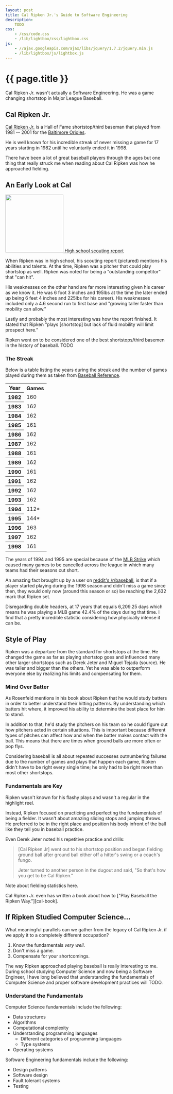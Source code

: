 ```yaml
---
layout: post
title: Cal Ripken Jr.'s Guide to Software Engineering
description:
    TODO
css:
    - /css/code.css
    - /lib/lightbox/css/lightbox.css
js:
    - //ajax.googleapis.com/ajax/libs/jquery/1.7.2/jquery.min.js
    - /lib/lightbox/js/lightbox.js
---
```


# {{ page.title }}

Cal Ripken Jr. wasn't actually a Software Engineering. He was a game changing
shortstop in Major League Baseball.

## Cal Ripken Jr.

[Cal Ripken Jr.][cal-wiki] is a Hall of Fame shortstop/third baseman that played
from 1981 -- 2001 for the [Baltimore Orioles][cal-orioles].

He is well known for his incredible streak of never missing a game for 17 years
starting in 1982 until he voluntarily ended it in 1998.

There have been a lot of great baseball players through the ages but one thing
that really struck me when reading about Cal Ripken was how he approached
fielding.

## An Early Look at Cal

<div class="figure right">
    <a href="/img/ripken/scouting.jpg" rel="lightbox[bio]" title="Cal Ripken Jr Scouting Report">
        <img src="/img/ripken/scouting.jpg" width="180">
        <span>High school scouting report</span>
    </a>
</div>

When Ripken was in high school, his scouting report (pictured) mentions his
abilities and talents. At the time, Ripken was a pitcher that could play
shortstop as well. Ripken was noted for being a "outstanding competitor" that
"can hit".

His weaknesses on the other hand are far more interesting given his career as we
know it. He was 6 foot 3 inches and 195lbs at the time (he later ended up being
6 feet 4 inches and 225lbs for his career). His weaknesses included only a 4.6
second run to first base and "growing taller faster than mobility can allow."

Lastly and probably the most interesting was how the report finished. It stated
that Ripken "plays [shortstop] but lack of fluid mobility will limit prospect
here."

Ripken went on to be considered one of the best shortstops/third basemen in the
history of baseball. TODO

### The Streak

Below is a table listing the years during the streak and the number of games
played during them as taken from [Baseball Reference][streak-baseball-ref].

<table>
    <tr>
        <th>Year</th>
        <th>Games</th>
    </tr>
    <tr>
        <th>1982</th>
        <td>160</td>
    </tr>
    <tr>
        <th>1983</th>
        <td>162</td>
    </tr>
    <tr>
        <th>1984</th>
        <td>162</td>
    </tr>
    <tr>
        <th>1985</th>
        <td>161</td>
    </tr>
    <tr>
        <th>1986</th>
        <td>162</td>
    </tr>
    <tr>
        <th>1987</th>
        <td>162</td>
    </tr>
    <tr>
        <th>1988</th>
        <td>161</td>
    </tr>
    <tr>
        <th>1989</th>
        <td>162</td>
    </tr>
    <tr>
        <th>1990</th>
        <td>161</td>
    </tr>
    <tr>
        <th>1991</th>
        <td>162</td>
    </tr>
    <tr>
        <th>1992</th>
        <td>162</td>
    </tr>
    <tr>
        <th>1993</th>
        <td>162</td>
    </tr>
    <tr>
        <th>1994</th>
        <td>112*</td>
    </tr>
    <tr>
        <th>1995</th>
        <td>144*</td>
    </tr>
    <tr>
        <th>1996</th>
        <td>163</td>
    </tr>
    <tr>
        <th>1997</th>
        <td>162</td>
    </tr>
    <tr>
        <th>1998</th>
        <td>161</td>
    </tr>
</table>

The years of 1994 and 1995 are special because of the [MLB
Strike][streak-strike] which caused many games to be cancelled across the league
in which many teams had their seasons cut short.

An amazing fact brought up by a user on [reddit's /r/baseball][streak-reddit],
is that if a player started playing during the 1998 season and didn't miss a
game since then, they would only now (around this season or so) be reaching the
2,632 mark that Ripken set.

Disregarding double headers, at 17 years that equals 6,209.25 days which means
he was playing a MLB game 42.4% of the days during that time. I find that a
pretty incredible statistic considering how physically intense it can be.

## Style of Play

Ripken was a departure from the standard for shortstops at the time. He changed
the game as far as playing shortstop goes and influenced many other larger
shortstops such as Derek Jeter and Miguel Tejada (source). He was taller and
bigger than the others. Yet he was able to outperform everyone else by realizing
his limits and compensating for them.

### Mind Over Batter

As Rosenfeld mentions in his book about Ripken that he would study batters in
order to better understand their hitting patterns. By understanding which
batters hit where, it improved his ability to determine the best place for him
to stand.

In addition to that, he'd study the pitchers on his team so he could figure out
how pitchers acted in certain situations. This is important because different
types of pitches can affect how and when the batter makes contact with the ball.
This means that there are times when ground balls are more often or pop flys.

Considering baseball is all about repeated successes outnumbering failures due
to the number of games and plays that happen each game, Ripken didn't have to be
right every single time; he only had to be right more than most other
shortstops.

### Fundamentals are Key

Ripken wasn't known for his flashy plays and wasn't a regular in the highlight
reel.

Instead, Ripken focused on practicing and perfecting the fundamentals of being a
fielder. It wasn't about amazing sliding stops and jumping throws. He preferred
to be in the right place and position his body infront of the ball like they
tell you in baseball practice.

Even Derek Jeter noted his repetitive practice and drills:

> [Cal Ripken Jr] went out to his shortstop position and began fielding ground
> ball after ground ball either off a hitter's swing or a coach's fungo.
>
> Jeter turned to another person in the dugout and said, "So that's how you get
> to be Cal Ripken."

Note about fielding statistics here.

Cal Ripken Jr. even has written a book about how to ["Play Baseball the Ripken
Way."][cal-book].

## If Ripken Studied Computer Science...

What meaningful parallels can we gather from the legacy of Cal Ripken Jr. if we
apply it to a completely different occupation?


1. Know the fundamentals *very well*.
2. Don't miss a game.
3. Compensate for your shortcomings.

The way Ripken approached playing baseball is really interesting to me. During
school studying Computer Science and now being a Software Engineer, I have long
believed that understanding the fundamentals of Computer Science and proper
software development practices will TODO.

### Understand the Fundamentals

Computer Science fundamentals include the following:

- Data structures
- Algorithms
- Computational complexity
- Understanding programming languages
    - Different categories of programming languages
    - Type systems
- Operating systems

Software Engineering fundamentals include the following:

- Design patterns
- Software design
- Fault tolerant systems
- Testing

[cal-orioles]: http://baltimore.orioles.mlb.com/index.jsp?c_id=bal
[cal-wiki]: http://en.wikipedia.org/wiki/Cal_Ripken,_Jr.
[streak-baseball-ref]: TODO
[streak-strike]: TODO
[streak-reddit]: http://www.reddit.com/r/baseball/comments/1l0krk/something_that_amazes_me/
